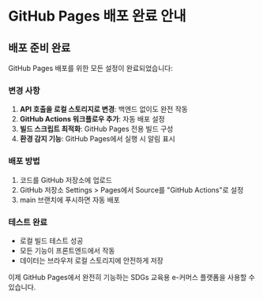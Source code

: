 # GitHub Pages 배포 완료 안내

## 배포 준비 완료

GitHub Pages 배포를 위한 모든 설정이 완료되었습니다:

### 변경 사항
1. **API 호출을 로컬 스토리지로 변경**: 백엔드 없이도 완전 작동
2. **GitHub Actions 워크플로우 추가**: 자동 배포 설정
3. **빌드 스크립트 최적화**: GitHub Pages 전용 빌드 구성
4. **환경 감지 기능**: GitHub Pages에서 실행 시 알림 표시

### 배포 방법
1. 코드를 GitHub 저장소에 업로드
2. GitHub 저장소 Settings > Pages에서 Source를 "GitHub Actions"로 설정
3. main 브랜치에 푸시하면 자동 배포

### 테스트 완료
- 로컬 빌드 테스트 성공
- 모든 기능이 프론트엔드에서 작동
- 데이터는 브라우저 로컬 스토리지에 안전하게 저장

이제 GitHub Pages에서 완전히 기능하는 SDGs 교육용 e-커머스 플랫폼을 사용할 수 있습니다.